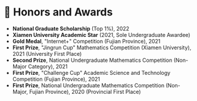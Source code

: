# 🥇 Honors and Awards  

- **National Graduate Scholarship** (Top 1%), 2022  
- **Xiamen University Academic Star** (2021, Sole Undergraduate Awardee)  
- **Gold Medal**, "Internet+" Competition (Fujian Province), 2021  
- **First Prize**, "Jingrun Cup" Mathematics Competition (Xiamen University), 2021 (University First Place)  
- **Second Prize**, National Undergraduate Mathematics Competition (Non-Major Category), 2021  
- **First Prize**, "Challenge Cup" Academic Science and Technology Competition (Fujian Province), 2021  
- **First Prize**, National Undergraduate Mathematics Competition (Non-Major, Fujian Province), 2020 (Provincial First Place) 
